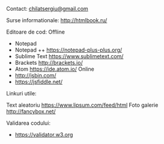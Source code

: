 Contact:
chilatsergiu@gmail.com

Surse informationale:
http://htmlbook.ru/

Editoare de cod:
Offline
* Notepad
* Notepad ++ https://notepad-plus-plus.org/
* Sublime Text https://www.sublimetext.com/
* Brackets http://brackets.io/
* Atom https://ide.atom.io/
Online
* http://jsbin.com/
* https://jsfiddle.net/

Linkuri  utile:

Text aleatoriu https://www.lipsum.com/feed/html
Foto galerie http://fancybox.net/

Validarea codului:
* https://validator.w3.org

